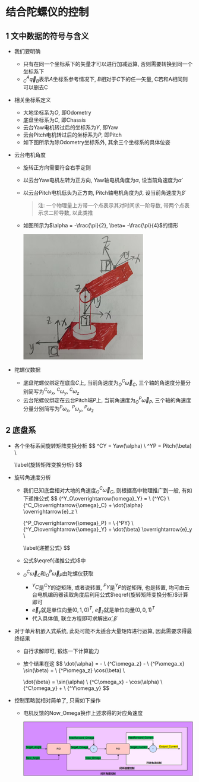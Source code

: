 # 结合陀螺仪的控制

## 1 文中数据的符号与含义

- 我们要明确
  - 只有在同一个坐标系下的矢量才可以进行加减运算, 否则需要转换到同一个坐标系下
  - $^A_C\overrightarrow{q}_B$表示$A$坐标系参考情况下, $B$相对于$C$下的任一矢量, C若和A相同则可以删去C

- 相关坐标系定义

  - 大地坐标系为$O$, 即Odometry
  - 底盘坐标系为$C$, 即Chassis
  - 云台Yaw电机转过后的坐标系为$Y$, 即Yaw
  - 云台Pitch电机转过后的坐标系为$P$, 即Pitch
  - 如下图所示为除Odometry坐标系外, 其余三个坐标系的具体位姿

- 云台电机角度

  - 旋转正方向需要符合右手定则

  - 以云台Yaw电机左转为正方向, Yaw轴电机角度为$\alpha$, 设当前角速度为$\dot{\alpha}$

  - 以云台Pitch电机低头为正方向, Pitch轴电机角度为$\beta$, 设当前角速度为$\dot{\beta}$

    > 注: 一个物理量上方带一个点表示其对时间求一阶导数, 带两个点表示求二阶导数, 以此类推

  - 如图所示为$\alpha = -\frac{\pi}{2}, \beta= -\frac{\pi}{4}$的情形

    <img src="markdown.assets/坐标系示意图.jpg" alt="坐标系示意图" style="zoom: 33%;" />

- 陀螺仪数据
  - 底盘陀螺仪绑定在底盘$C$上, 当前角速度为$^C_O\overrightarrow{\omega}_C$, 三个轴的角速度分量分别简写为${^C\omega_x}, \ {^C\omega_y}, \ {^C\omega_z}$
  - 云台陀螺仪绑定在云台Pitch端$P$上, 当前角速度为$^P_O\overrightarrow{\omega}_P$, 三个轴的角速度分量分别简写为${^P\omega_x}, \ {^P\omega_y}, \ {^P\omega_z}$

## 2 底盘系


- 各个坐标系间旋转矩阵变换分析
  $$
  ^CY = Yaw(\alpha) \\
  ^YP = Pitch(\beta) \\
  
  \label{旋转矩阵变换分析}
  $$
  
- 旋转角速度分析

  - 我们已知底盘相对大地的角速度$^C_O\overrightarrow{\omega}_C$, 则根据高中物理推广到一般, 有如下递推公式
    $$
    {^Y_O\overrightarrow{\omega}_Y} = \ {^YC} \ {^C_O\overrightarrow{\omega}_C} 
    	+ \dot{\alpha} \overrightarrow{e}_z \\
    	
    {^P_O\overrightarrow{\omega}_P} = \ {^PY} \ {^Y_O\overrightarrow{\omega}_Y} 
    	+ \dot{\beta} \overrightarrow{e}_y \\
    	
    \label{递推公式}
    $$

  - 公式$\eqref{递推公式}$中
  
  - $^C_O\overrightarrow{\omega}_C$和$^P_O\overrightarrow{\omega}_P$由陀螺仪获取
    - $^YC$是$^CY$的逆矩阵, 或者说转置, $^PY$是$^YP$的逆矩阵, 也是转置, 均可由云台电机编码器读取角度后利用公式$\eqref{旋转矩阵变换分析}$计算即可
    - $\overrightarrow{e}_y$就是单位向量$(0, 1, 0)^T$, $\overrightarrow{e}_z$就是单位向量$(0, 0, 1)^T$
    - 代入具体值, 联立方程即可求解出$\dot{\alpha}, \dot{\beta}$
  
- 对于单片机嵌入式系统, 此处可能不太适合大量矩阵进行运算, 因此需要求得最终结果

  - 自行求解即可, 锻炼一下计算能力
  
  - 放个结果在这
    $$
    \dot{\alpha} = - \ {^C\omega_z}
    	-  \ {^P\omega_x} \sin(\beta)
    	+ \ {^P\omega_z} \cos(\beta) \\
    	
    \dot{\beta} = \sin(\alpha) \ {^C\omega_x} - \cos(\alpha) \ {^C\omega_y} + \ {^Y\omega_y}
    $$
    

- 控制策略就相对简单了, 只需如下操作
  
  - 电机反馈的Now_Omega换作上述求得的对应角速度
  
    <img src="markdown.assets/控制框图.png" alt="image-20250218171130010" style="zoom: 67%;" />
